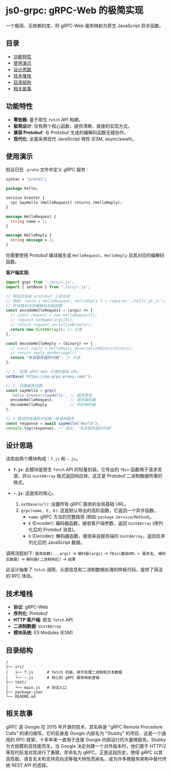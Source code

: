 # js0-grpc: gRPC-Web 的极简实现

一个极简、无依赖的库，将 gRPC-Web 服务映射为原生 JavaScript 异步函数。

## 目录

- [功能特性](#功能特性)
- [使用演示](#使用演示)
- [设计思路](#设计思路)
- [技术堆栈](#技术堆栈)
- [目录结构](#目录结构)
- [相关故事](#相关故事)

## 功能特性

-   **零依赖**: 基于原生 `fetch` API 构建。
-   **极简设计**: 仅有两个核心函数，提供清晰、直接的实现方式。
-   **兼容 Protobuf**: 与 Protobuf 生成的编解码函数无缝协作。
-   **现代化**: 全面采用现代 JavaScript 特性 (ESM, async/await)。

## 使用演示

假设已在 `.proto` 文件中定义 gRPC 服务：

```proto
syntax = "proto3";

package hello;

service Greeter {
  rpc SayHello (HelloRequest) returns (HelloReply);
}

message HelloRequest {
  string name = 1;
}

message HelloReply {
  string message = 1;
}
```

你需要使用 Protobuf 编译器生成 `HelloRequest`、`HelloReply` 及其对应的编解码函数。

**客户端实现:**

```javascript
import grpc from './src/~.js';
import { setBase } from './src/~.js';

// 假设这些由 protobuf 工具生成
// 例如: const { HelloRequest, HelloReply } = require('./hello_pb.js');
// 并创建对应的编解码封装函数
const encodeHelloRequest = (args) => {
  // const request = new HelloRequest();
  // request.setName(args[0]);
  // return request.serializeBinary();
  return new Uint8Array(); // 示意
};

const decodeHelloReply = (binary) => {
  // const reply = HelloReply.deserializeBinary(binary);
  // return reply.getMessage();
  return "来自服务器的问候"; // 示意
};

// 1. 配置 gRPC-Web 代理的基础 URL
setBase('https://my-grpc-proxy.com/');

// 2. 创建服务函数
const sayHello = grpc(
  'hello.Greeter/SayHello', // 服务路径
  encodeHelloRequest,       // 请求编码器
  decodeHelloReply          // 响应解码器
);

// 3.像调用普通异步函数一样调用服务
const response = await sayHello('World');
console.log(response); // 输出: "来自服务器的问候"
```

## 设计思路

该库由两个模块构成：`f.js` 和 `~.js`。

-   **`f.js`**: 此模块是原生 `fetch` API 的轻量封装。它导出的 `fBin` 函数用于请求资源，并以 `Uint8Array` 格式返回响应体，这正是 Protobuf 二进制数据所需的格式。

-   **`~.js`**: 这是库的核心。
    1.  `setBase(url)`: 设置所有 gRPC 服务的全局基础 URL。
    2.  `grpc(name, E, D)`: 这是默认导出的高阶函数，它返回一个异步函数。
        -   `name`: gRPC 方法的完整路径 (例如 `package.Service/Method`)。
        -   `E` (Encoder): 编码器函数，接收客户端参数，返回 `Uint8Array` (序列化后的 Protobuf 消息)。
        -   `D` (Decoder): 解码器函数，接收来自服务端的 `Uint8Array`，返回反序列化后的 JavaScript 数据。

调用流程如下:
`服务函数(...args)` -> `编码器(args)` -> `fBin(基础URL + 服务名, 编码后数据)` -> `解码器(二进制响应)` -> `结果`

此设计抽象了 `fetch` 调用、头部信息和二进制数据处理的样板代码，提供了简洁的 RPC 体验。

## 技术堆栈

-   **协议**: gRPC-Web
-   **序列化**: Protobuf
-   **HTTP 客户端**: 原生 `fetch` API
-   **二进制数据**: `Uint8Array`
-   **模块系统**: ES Modules (ESM)

## 目录结构

```
/
├── src/
│   ├── f.js      # fetch 封装，用于处理二进制和文本数据
│   └── ~.js      # 核心的 gRPC 服务映射逻辑
├── test/
│   └── main.js   # 测试入口
├── package.json
└── README.md
```

## 相关故事

gRPC 是 Google 在 2015 年开源的技术，其名称是 "gRPC Remote Procedure Calls" 的递归缩写。它的前身是 Google 内部名为 "Stubby" 的项目，这是一个通用的 RPC 框架，十多年来一直用于连接 Google 内部运行的大量微服务。Stubby 为大规模和高性能而生。当 Google 决定创建一个对外版本时，他们基于 HTTP/2 等现代标准对其进行了重建，并命名为 gRPC。正是这段历史，使得 gRPC 以其高性能、语言无关和支持双向流等强大特性而闻名，成为许多微服务架构中替代传统 REST API 的选择。
